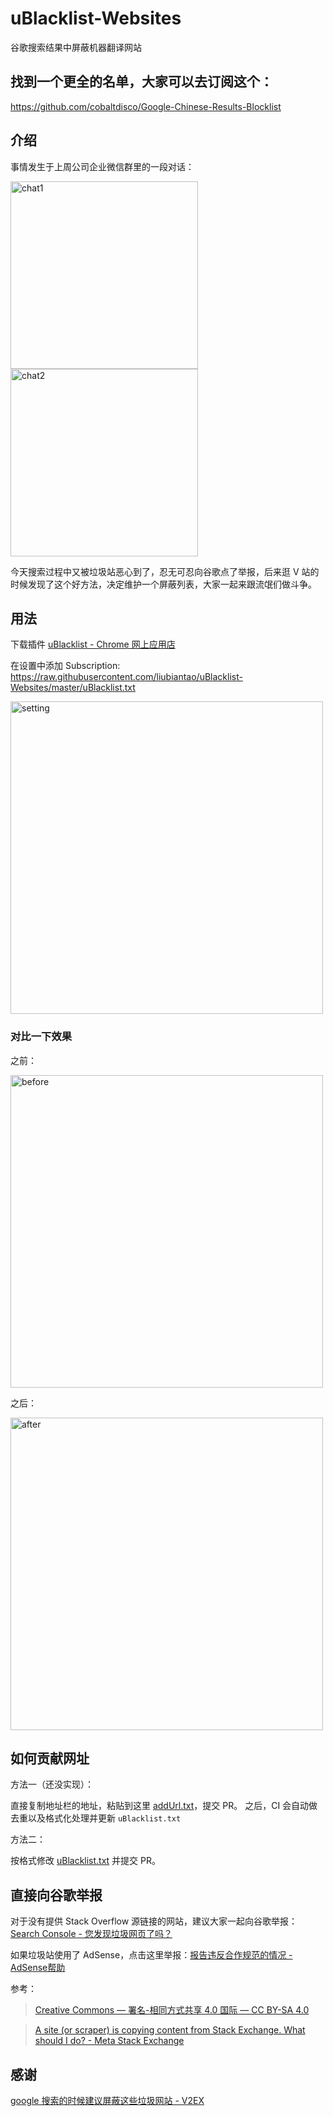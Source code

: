 # uBlacklist-Websites
谷歌搜索结果中屏蔽机器翻译网站

## 找到一个更全的名单，大家可以去订阅这个：

https://github.com/cobaltdisco/Google-Chinese-Results-Blocklist


## 介绍

事情发生于上周公司企业微信群里的一段对话：

<img src="https://github.com/liubiantao/uBlacklist-Websites/raw/master/imgs/chat1.png" alt="chat1" style="max-width:100%;width:300px" width="300">
<img src="https://github.com/liubiantao/uBlacklist-Websites/raw/master/imgs/chat2.png" alt="chat2" style="max-width:100%;width:300px" width="300">

今天搜索过程中又被垃圾站恶心到了，忍无可忍向谷歌点了举报，后来逛 V 站的时候发现了这个好方法，决定维护一个屏蔽列表，大家一起来跟流氓们做斗争。


## 用法

下载插件 [uBlacklist - Chrome 网上应用店](https://chrome.google.com/webstore/detail/ublacklist/pncfbmialoiaghdehhbnbhkkgmjanfhe)



在设置中添加 Subscription: https://raw.githubusercontent.com/liubiantao/uBlacklist-Websites/master/uBlacklist.txt

<img src="https://github.com/liubiantao/uBlacklist-Websites/raw/master/imgs/setting.png" alt="setting" style="max-width:100%;width:500px" width="500">


### 对比一下效果

之前：

<img src="https://github.com/liubiantao/uBlacklist-Websites/raw/master/imgs/before.png" alt="before" style="max-width:100%;width:500px" width="500">

之后：

<img src="https://github.com/liubiantao/uBlacklist-Websites/raw/master/imgs/after.png" alt="after" style="max-width:100%;width:500px" width="500">


## 如何贡献网址

方法一（还没实现）：

直接复制地址栏的地址，粘贴到这里 [addUrl.txt](https://github.com/liubiantao/uBlacklist-Websites/blob/master/addUrl.txt)，提交 PR。
之后，CI 会自动做去重以及格式化处理并更新 `uBlacklist.txt` 

方法二：

按格式修改 [uBlacklist.txt](https://github.com/liubiantao/uBlacklist-Websites/blob/master/uBlacklist.txt) 并提交 PR。

## 直接向谷歌举报

对于没有提供 Stack Overflow 源链接的网站，建议大家一起向谷歌举报：[Search Console - 您发现垃圾网页了吗？](https://www.google.com/webmasters/tools/spamreport?pli=1)

如果垃圾站使用了 AdSense，点击这里举报：[报告违反合作规范的情况 - AdSense帮助](https://support.google.com/adsense/contact/violation_report)

参考：
> [Creative Commons — 署名-相同方式共享 4.0 国际 — CC BY-SA 4.0](https://creativecommons.org/licenses/by-sa/4.0/deed.zh-Hans)

> [A site (or scraper) is copying content from Stack Exchange. What should I do? - Meta Stack Exchange](https://meta.stackexchange.com/questions/200177/a-site-or-scraper-is-copying-content-from-stack-exchange-what-should-i-do)

## 感谢

[google 搜索的时候建议屏蔽这些垃圾网站 - V2EX](https://www.v2ex.com/t/593519)
